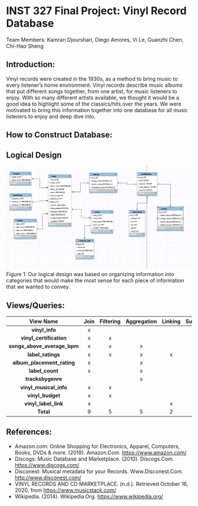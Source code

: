 # INST 327 Final Project: Vinyl Record Database <br>

Team Members: Kamran Djourshari, Diego Amores, Vi Le, Guanzhi Chen, Chi-Hao Sheng <br>

## Introduction:

Vinyl records were created in the 1930s, as a method to bring music to every listener’s home environment. Vinyl records describe music albums that put different songs together, from one artist, for music listeners to enjoy. With so many different artists available, we thought it would be a good idea to highlight some of the classics/hits over the years. We were motivated to bring this information together into one database for all music listeners to enjoy and deep dive into.

## How to Construct Database:


## Logical Design

![Entity Relationship Diagram](https://github.com/DiegoAmores/Vinyl-Record-Database/blob/main/vinyl_erd.PNG) <br>
Figure 1: Our logical design was based on organizing information into categories that would make the most sense for each piece of information that we wanted to convey. <br>

## Views/Queries:
| View Name                     | Join | Filtering | Aggregation | Linking | Subquery |
|:-----------------------------:|:----:|:---------:|:-----------:|:-------:|:--------:|
| **vinyl_info**                | x    |           |             |         |          |
| **vinyl_certification**       | x    | x         |             |         |          |
| **songs_above_average_bpm**   | x    | x         | x           |         | x        |
| **label_ratings**             | x    | x         | x           | x       |          |
| **album_placement_rating**    | x    |           | x           |         | x        |
| **label_count**               | x    |           | x           |         |          |
| **tracksbygenre**             |      |           | x           |         |          |
| **vinyl_musical_info**        | x    | x         |             |         |          |
| **vinyl_budget**              | x    | x         |             |         |          |
| **vinyl_label_link**          | x    |           |             | x       |          |
| **Total**                     | 9    | 5         | 5           | 2       | 2        |

## References:
- Amazon.com: Online Shopping for Electronics, Apparel, Computers, Books, DVDs & more. (2019). Amazon.Com. https://www.amazon.com/
- Discogs: Music Database and Marketplace. (2010). Discogs.Com. https://www.discogs.com/
- Disconest: Musical metadata for your Records. Www.Disconest.Com. http://www.disconest.com/
- VINYL RECORDS AND CD MARKETPLACE. (n.d.). Retrieved October 16, 2020, from https://www.musicstack.com/
- Wikipedia. (2014). Wikipedia.Org. https://www.wikipedia.org/
